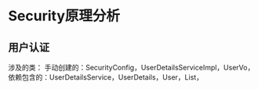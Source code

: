 # Security原理分析



## 用户认证

涉及的类：
	手动创建的：SecurityConfig，UserDetailsServiceImpl，UserVo，
	依赖包含的：UserDetailsService，UserDetails，User，List<GrantedAuthority>，